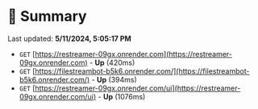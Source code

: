 # 📖 Summary
Last updated: **5/11/2024, 5:05:17 PM**

- `GET` [https://restreamer-09gx.onrender.com](https://restreamer-09gx.onrender.com) - **Up** (420ms)
- `GET` [https://filestreambot-b5k6.onrender.com/](https://filestreambot-b5k6.onrender.com/) - **Up** (394ms)
- `GET` [https://restreamer-09gx.onrender.com/ui](https://restreamer-09gx.onrender.com/ui) - **Up** (1076ms)
